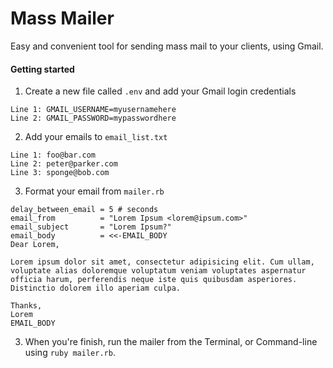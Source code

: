 # Mass Mailer
Easy and convenient tool for sending mass mail to your clients, using Gmail.

#### Getting started
1. Create a new file called `.env` and add your Gmail login credentials

```
Line 1: GMAIL_USERNAME=myusernamehere
Line 2: GMAIL_PASSWORD=mypasswordhere
```

2. Add your emails to `email_list.txt`

```
Line 1: foo@bar.com
Line 2: peter@parker.com
Line 3: sponge@bob.com
```

3. Format your email from `mailer.rb`

```
delay_between_email = 5 # seconds
email_from          = "Lorem Ipsum <lorem@ipsum.com>"
email_subject       = "Lorem Ipsum?"
email_body          = <<-EMAIL_BODY
Dear Lorem,

Lorem ipsum dolor sit amet, consectetur adipisicing elit. Cum ullam,
voluptate alias doloremque voluptatum veniam voluptates aspernatur officia harum, perferendis neque iste quis quibusdam asperiores. Distinctio dolorem illo aperiam culpa.

Thanks,
Lorem
EMAIL_BODY
```

3. When you're finish, run the mailer from the Terminal, or Command-line using `ruby mailer.rb`.